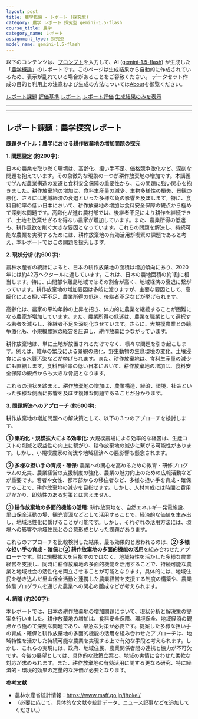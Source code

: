 ```yaml
---
layout: post
title: 農学概論 - レポート (探究型)
category: 農学 レポート 探究型 gemini-1.5-flash
course_title: 農学
category_name: レポート
assignment_type: 探究型
model_name: gemini-1.5-flash
---
```


以下のコンテンツは、[プロンプト](http://127.0.0.1:8000/generated/農学/gemini-1.5-flash/prompt_レポート-探究型.md)を入力して、AI ([gemini-1.5-flash](contents/gemini-1.5-flash)) が生成した「[農学概論](/contents/農学/)」のレポートです。このページは生成結果から自動的に作成されているため、表示が乱れている場合があることをご容赦ください。
データセット作成の目的と利用上の注意および生成の方法については[About](/About)を御覧ください。

[レポート課題](../レポート課題-探究型)
[評価基準](../評価基準-探究型)
[レポート](../レポート-探究型)
[レポート評価](../レポート評価-探究型)
[生成結果のみを表示](http://127.0.0.1:8000/generated/農学/gemini-1.5-flash/レポート-探究型.md)
  

***
***
  
## レポート課題：農学探究レポート

**課題タイトル：農学における耕作放棄地の増加問題の探究**

**1. 問題設定 (約200字):**

日本の農業を取り巻く環境は、高齢化、担い手不足、価格競争激化など、深刻な問題を抱えています。その象徴的な現象の一つが耕作放棄地の増加です。本講義で学んだ農業構造の変遷と食料安全保障の重要性から、この問題に強い関心を抱きました。耕作放棄地の増加は、食料生産量の減少、生物多様性の損失、景観の悪化、さらには地域経済の衰退といった多様な負の影響を及ぼします。特に、食料自給率の低い日本において、耕作放棄地の増加は食料安全保障の観点から極めて深刻な問題です。高齢化が進む農村部では、後継者不足により耕作を継続できず、土地を放棄せざるを得ない農家が増加しています。また、農業所得の低迷も、耕作意欲を削ぐ大きな要因となっています。これらの問題を解決し、持続可能な農業を実現するためには、耕作放棄地の有効活用が喫緊の課題であると考え、本レポートではこの問題を探究します。


**2. 現状分析 (約600字):**

農林水産省の統計によると、日本の耕作放棄地の面積は増加傾向にあり、2020年には約42万ヘクタールに達しています。これは、日本の農地面積の約1割に相当します。特に、山間部や離島地域ではその割合が高く、地域経済の衰退に繋がっています。耕作放棄地の増加要因は多岐に渡りますが、主要な要因として、高齢化による担い手不足、農業所得の低迷、後継者不足などが挙げられます。

高齢化は、農家の平均年齢の上昇を招き、体力的に農業を継続することが困難になる農家が増加しています。また、農業所得の低迷は、農業を職業として選択する若者を減らし、後継者不足を深刻化させています。さらに、大規模農業との競争激化も、小規模農家の経営を圧迫し、耕作放棄につながっています。

耕作放棄地は、単に土地が放置されるだけでなく、様々な問題を引き起こします。例えば、雑草の繁茂による景観の悪化、野生動物の生息環境の変化、土壌浸食による水質汚染などが挙げられます。また、耕作放棄地は、食料生産量の減少にも直結します。食料自給率の低い日本において、耕作放棄地の増加は、食料安全保障の観点からも大きな脅威となります。

これらの現状を踏まえ、耕作放棄地の増加は、農業構造、経済、環境、社会といった多様な側面に影響を及ぼす複雑な問題であることが分かります。


**3. 問題解決へのアプローチ (約600字):**

耕作放棄地の増加問題への解決策として、以下の３つのアプローチを検討します。

**① 集約化・規模拡大による効率化:**  大規模農場による効率的な経営は、生産コストの削減と収益性の向上に繋がり、耕作放棄地の減少に繋がる可能性があります。しかし、小規模農家の淘汰や地域経済への悪影響も懸念されます。

**② 多様な担い手の育成・確保:**  農業への関心を高めるための教育・研修プログラムの充実、農業経営の支援制度の強化、農業の魅力向上のための広報活動などが重要です。若者や女性、都市部からの移住者など、多様な担い手を育成・確保することで、耕作放棄地の減少を目指せます。しかし、人材育成には時間と費用がかかり、即効性のある対策とは言えません。

**③ 耕作放棄地の多面的機能の活用:**  耕作放棄地を、自然エネルギー発電施設、里山保全活動の場、観光資源などとして活用することで、経済的な価値を生み出し、地域活性化に繋げることが可能です。しかし、それぞれの活用方法には、環境への影響や地域住民との合意形成といった課題があります。

これらのアプローチを比較検討した結果、最も効果的と思われるのは、**② 多様な担い手の育成・確保**と**③ 耕作放棄地の多面的機能の活用**を組み合わせたアプローチです。単に規模拡大を目指すのではなく、地域特性を活かした多様な農業経営を支援し、同時に耕作放棄地の多面的機能を活用することで、持続可能な農業と地域社会の活性化を両立させることが可能となります。具体的には、地域住民を巻き込んだ里山保全活動と連携した農業経営を支援する制度の構築や、農業体験プログラムを通じた農業への関心の醸成などが考えられます。


**4. 結論 (約200字):**

本レポートでは、日本の耕作放棄地の増加問題について、現状分析と解決策の提案を行いました。耕作放棄地の増加は、食料安全保障、環境保全、地域経済の観点から極めて深刻な問題であり、早急な対策が必要です。提案した多様な担い手の育成・確保と耕作放棄地の多面的機能の活用を組み合わせたアプローチは、地域特性を活かした持続可能な農業を実現する上で有効な手段と考えられます。しかし、これらの実現には、政府、地域住民、農業関係者間の連携と協力が不可欠です。今後の展望としては、具体的な政策立案と、地域の実情に合わせた柔軟な対応が求められます。また、耕作放棄地の有効活用に関する更なる研究、特に経済的・環境的効果の定量的な評価が必要となります。


**参考文献**

* 農林水産省統計情報：https://www.maff.go.jp/j/tokei/
* （必要に応じて、具体的な文献や統計データ、ニュース記事などを追加してください。）
